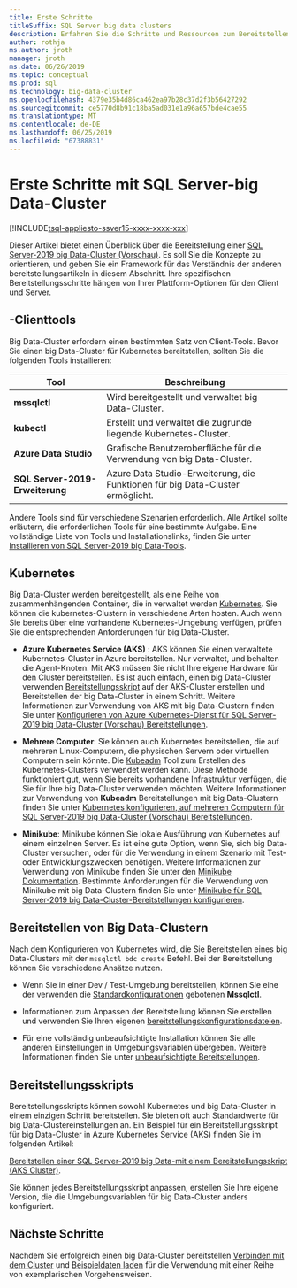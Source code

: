```yaml
---
title: Erste Schritte
titleSuffix: SQL Server big data clusters
description: Erfahren Sie die Schritte und Ressourcen zum Bereitstellen von SQL Server-2019 big Data-Clustern (Vorschau).
author: rothja
ms.author: jroth
manager: jroth
ms.date: 06/26/2019
ms.topic: conceptual
ms.prod: sql
ms.technology: big-data-cluster
ms.openlocfilehash: 4379e35b4d86ca462ea97b28c37d2f3b56427292
ms.sourcegitcommit: ce5770d8b91c18ba5ad031e1a96a657bde4cae55
ms.translationtype: MT
ms.contentlocale: de-DE
ms.lasthandoff: 06/25/2019
ms.locfileid: "67388831"
---
```

# <a name="get-started-with-sql-server-big-data-clusters"></a>Erste Schritte mit SQL Server-big Data-Cluster

[!INCLUDE[tsql-appliesto-ssver15-xxxx-xxxx-xxx](../includes/tsql-appliesto-ssver15-xxxx-xxxx-xxx.md)]

Dieser Artikel bietet einen Überblick über die Bereitstellung einer [SQL Server-2019 big Data-Cluster (Vorschau)](big-data-cluster-overview.md). Es soll Sie die Konzepte zu orientieren, und geben Sie ein Framework für das Verständnis der anderen bereitstellungsartikeln in diesem Abschnitt. Ihre spezifischen Bereitstellungsschritte hängen von Ihrer Plattform-Optionen für den Client und Server.

## <a id="tools"></a> -Clienttools

Big Data-Cluster erfordern einen bestimmten Satz von Client-Tools. Bevor Sie einen big Data-Cluster für Kubernetes bereitstellen, sollten Sie die folgenden Tools installieren:

| Tool | Beschreibung |
|---|---|
| **mssqlctl** | Wird bereitgestellt und verwaltet big Data-Cluster. |
| **kubectl** | Erstellt und verwaltet die zugrunde liegende Kubernetes-Cluster. |
| **Azure Data Studio** | Grafische Benutzeroberfläche für die Verwendung von big Data-Cluster. |
| **SQL Server-2019-Erweiterung** | Azure Data Studio-Erweiterung, die Funktionen für big Data-Cluster ermöglicht. |

Andere Tools sind für verschiedene Szenarien erforderlich. Alle Artikel sollte erläutern, die erforderlichen Tools für eine bestimmte Aufgabe. Eine vollständige Liste von Tools und Installationslinks, finden Sie unter [Installieren von SQL Server-2019 big Data-Tools](deploy-big-data-tools.md).

## <a name="kubernetes"></a>Kubernetes

Big Data-Cluster werden bereitgestellt, als eine Reihe von zusammenhängenden Container, die in verwaltet werden [Kubernetes](https://kubernetes.io/docs/home). Sie können die kubernetes-Clustern in verschiedene Arten hosten. Auch wenn Sie bereits über eine vorhandene Kubernetes-Umgebung verfügen, prüfen Sie die entsprechenden Anforderungen für big Data-Cluster.

- **Azure Kubernetes Service (AKS)** : AKS können Sie einen verwaltete Kubernetes-Cluster in Azure bereitstellen. Nur verwaltet, und behalten die Agent-Knoten. Mit AKS müssen Sie nicht Ihre eigene Hardware für den Cluster bereitstellen. Es ist auch einfach, einen big Data-Cluster verwenden [Bereitstellungsskript](quickstart-big-data-cluster-deploy.md) auf der AKS-Cluster erstellen und Bereitstellen der big Data-Cluster in einem Schritt. Weitere Informationen zur Verwendung von AKS mit big Data-Clustern finden Sie unter [Konfigurieren von Azure Kubernetes-Dienst für SQL Server-2019 big Data-Cluster (Vorschau) Bereitstellungen](deploy-on-aks.md).

- **Mehrere Computer**: Sie können auch Kubernetes bereitstellen, die auf mehreren Linux-Computern, die physischen Servern oder virtuellen Computern sein könnte. Die [Kubeadm](https://kubernetes.io/docs/setup/independent/create-cluster-kubeadm/) Tool zum Erstellen des Kubernetes-Clusters verwendet werden kann. Diese Methode funktioniert gut, wenn Sie bereits vorhandene Infrastruktur verfügen, die Sie für Ihre big Data-Cluster verwenden möchten. Weitere Informationen zur Verwendung von **Kubeadm** Bereitstellungen mit big Data-Clustern finden Sie unter [Kubernetes konfigurieren, auf mehreren Computern für SQL Server-2019 big Data-Cluster (Vorschau) Bereitstellungen](deploy-with-kubeadm.md).

- **Minikube**: Minikube können Sie lokale Ausführung von Kubernetes auf einem einzelnen Server. Es ist eine gute Option, wenn Sie, sich big Data-Cluster versuchen, oder für die Verwendung in einem Szenario mit Test- oder Entwicklungszwecken benötigen. Weitere Informationen zur Verwendung von Minikube finden Sie unter den [Minikube Dokumentation](https://kubernetes.io/docs/setup/minikube/). Bestimmte Anforderungen für die Verwendung von Minikube mit big Data-Clustern finden Sie unter [Minikube für SQL Server-2019 big Data-Cluster-Bereitstellungen konfigurieren](deploy-on-minikube.md).

## <a name="deploy-a-big-data-cluster"></a>Bereitstellen von Big Data-Clustern

Nach dem Konfigurieren von Kubernetes wird, die Sie Bereitstellen eines big Data-Clusters mit der `mssqlctl bdc create` Befehl. Bei der Bereitstellung können Sie verschiedene Ansätze nutzen.

- Wenn Sie in einer Dev / Test-Umgebung bereitstellen, können Sie eine der verwenden die [Standardkonfigurationen](deployment-guidance.md#deploy) gebotenen **Mssqlctl**.

- Informationen zum Anpassen der Bereitstellung können Sie erstellen und verwenden Sie Ihren eigenen [bereitstellungskonfigurationsdateien](deployment-guidance.md#configfile).

- Für eine vollständig unbeaufsichtigte Installation können Sie alle anderen Einstellungen in Umgebungsvariablen übergeben. Weitere Informationen finden Sie unter [unbeaufsichtigte Bereitstellungen](deployment-guidance.md#unattended).

## <a name="deployment-scripts"></a>Bereitstellungsskripts

Bereitstellungsskripts können sowohl Kubernetes und big Data-Cluster in einem einzigen Schritt bereitstellen. Sie bieten oft auch Standardwerte für big Data-Clustereinstellungen an. Ein Beispiel für ein Bereitstellungsskript für big Data-Cluster in Azure Kubernetes Service (AKS) finden Sie im folgenden Artikel:

[Bereitstellen einer SQL Server-2019 big Data-mit einem Bereitstellungsskript (AKS Cluster)](quickstart-big-data-cluster-deploy.md).

Sie können jedes Bereitstellungsskript anpassen, erstellen Sie Ihre eigene Version, die die Umgebungsvariablen für big Data-Cluster anders konfiguriert.

## <a name="next-steps"></a>Nächste Schritte

Nachdem Sie erfolgreich einen big Data-Cluster bereitstellen [Verbinden mit dem Cluster](connect-to-big-data-cluster.md) und [Beispieldaten laden](tutorial-load-sample-data.md) für die Verwendung mit einer Reihe von exemplarischen Vorgehensweisen.